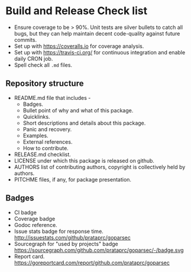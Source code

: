 Build and Release Check list
============================

* Ensure coverage to be > 90%. Unit tests are silver bullets to catch
  all bugs, but they can help maintain decent code-quality against
  future commits.
* Set up with https://coveralls.io for coverage analysis.
* Set up with https://travis-ci.org/ for continuous integration and
  enable daily CRON job.
* Spell check all `.md` files.

Repository structure
--------------------

* README.md file that includes -
  * Badges.
  * Bullet point of why and what of this package.
  * Quicklinks.
  * Short descriptions and details about this package.
  * Panic and recovery.
  * Examples.
  * External references.
  * How to contribute.
* RELEASE.md checklist.
* LICENSE under which this package is released on github.
* AUTHORS list of contributing authors, copyright is collectively
  held by authors.
* PITCHME files, if any, for package presentation.

Badges
------

* CI badge
* Coverage badge
* Godoc reference.
* Issue stats badge for response time.
  http://issuestats.com/github/prataprc/goparsec
* Sourcegraph for "used by projects" badge
  https://sourcegraph.com/github.com/prataprc/goparsec/-/badge.svg
* Report card.
  https://goreportcard.com/report/github.com/prataprc/goparsec


